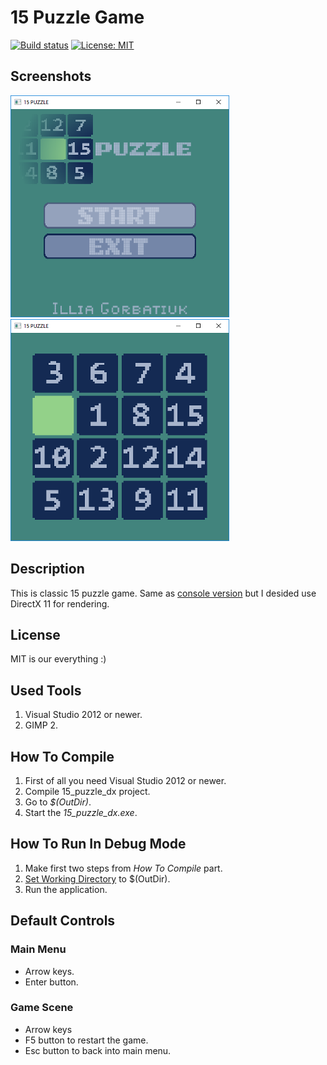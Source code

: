 # 15 Puzzle Game
[![Build status](https://ci.appveyor.com/api/projects/status/2v5auycn8a26tun7?svg=true)](https://ci.appveyor.com/project/mutcher/15-puzzle-dx)
[![License: MIT](https://img.shields.io/badge/License-MIT-yellow.svg)](https://opensource.org/licenses/MIT)
## Screenshots
![Main Menu](https://github.com/mutcher/15_puzzle_dx/raw/master/.github/main_menu.png "Main Menu")
![Game Field](https://github.com/mutcher/15_puzzle_dx/raw/master/.github/game_field.png "Game Field")

## Description
This is classic 15 puzzle game.
Same as [console version](https://github.com/mutcher/15_puzzle) but I desided use DirectX 11 for rendering.

## License
MIT is our everything :)

## Used Tools
1. Visual Studio 2012 or newer.
2. GIMP 2.

## How To Compile
1. First of all you need Visual Studio 2012 or newer.
1. Compile 15_puzzle_dx project.
1. Go to *$(OutDir)*.
1. Start the *15_puzzle_dx.exe*.

## How To Run In Debug Mode
1. Make first two steps from *How To Compile* part.
1. [Set Working Directory](https://codeyarns.com/2013/12/30/how-to-change-working-directory-in-visual-studio/) to $(OutDir).
1. Run the application.

## Default Controls
### Main Menu
* Arrow keys.
* Enter button.

### Game Scene
* Arrow keys
* F5 button to restart the game.
* Esc button to back into main menu.
